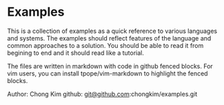 # Examples

This is a collection of examples as a quick reference to various languages and
systems.  The examples should reflect features of the language and common
approaches to a solution.  You should be able to read it from begining to end
and it should read like a tutorial.

The files are written in markdown with code in github fenced blocks.  For vim
users, you can install tpope/vim-markdown to highlight the fenced blocks.

Author: Chong Kim
github: git@github.com:chongkim/examples.git
